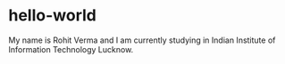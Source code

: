# hello-world
My name is Rohit Verma and I am currently studying in Indian Institute of Information Technology Lucknow.
